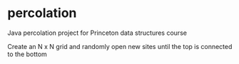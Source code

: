 # percolation
Java percolation project for Princeton data structures course

Create an N x N grid and randomly open new sites until the top is connected to the bottom
